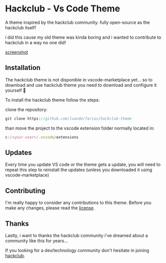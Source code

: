 # Hackclub - Vs Code Theme

A theme inspired by the hackclub community. fully open-source as the hackclub itself!

i did this cause my old theme was kinda boring and i wanted to contribute to hackclub in a way no one did!

[screenshot](/screenshot.png)

## Installation

The hackclub theme is not disponible in vscode-marketplace yet... so to download and use hackclub theme you need to download and configure it yourself 💪

To install the hackclub theme follow the steps:

clone the repository:
```js
git clone https://github.com/luanderfarias/hackclub-theme
```
than move the project to the vscode extension folder normally located in:
```js
c:/<your-user>/.vscode/extensions
```

## Updates

Every time you update VS code or the theme gets a update, you will need to repeat this step to reinstall the updates (unless you downloaded it using vscode-marketplace)

## Contributing

I'm really happy to consider any contributions to this theme. Before you make any changes, please read the [license](LICENSE).

## Thanks

Lastly, i want to thanks the hackclub community i've dreamed about a community like this for years...

If you looking for a dev/technology community don't hesitate in joining [hackclub](https://hackclub.com).
